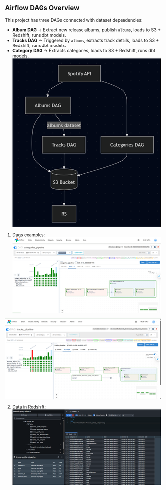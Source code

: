 ## Airflow DAGs Overview

This project has three DAGs connected with dataset dependencies:

- **Album DAG** → Extract new release albums, publish `albums`, loads to S3 + Redshift, runs dbt models.
- **Tracks DAG** → Triggered by `albums`, extracts track details, loads to S3 + Redshift, runs dbt models.
- **Category DAG** → Extracts categories, loads to S3 + Redshift, runs dbt models.
![Dags](images/Dag_illustrations.png)

1. Dags examples:
![Categories dag](images/categories_dag.png)

![Tracks dag](images/tracks_dag.png)

2. Data in Redshift:
![sample data in Redshift](images/bronze_categories_exp.png)


